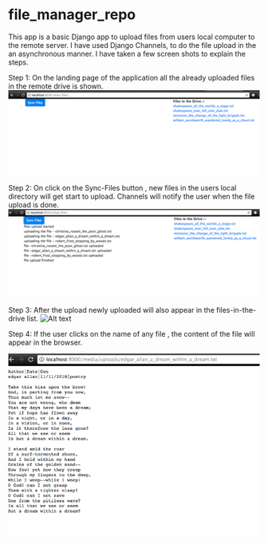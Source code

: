 # file_manager_repo
This app is a basic Django app to upload files from users local computer to the remote server.
I have used Django Channels, to do the file upload in the an asynchronous manner.
I have taken a few screen shots to explain the steps.

Step 1: On the landing page of the application all the already uploaded files in the remote drive is shown.
![Alt text](screenshots/files_in_the_drive_before_upload.png)

Step 2: On click on the Sync-Files button , new files in the users local directory will get start to upload.
Channels will notify the user when the file upload is done.
![Alt text](screenshots/upload_status.png)

Step 3: After the upload newly uploaded will also appear in the files-in-the-drive list.
![Alt text](files_in_the_drive_after_upload.png)

Step 4: If the user clicks on the name of any file , the content of the file will appear in the browser.

![Alt text](screenshots/file_contents.png)
